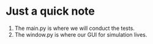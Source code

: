 
# Just a quick note
1. The main.py is where we will conduct the tests.
2. The window.py is where our GUI for simulation lives.


